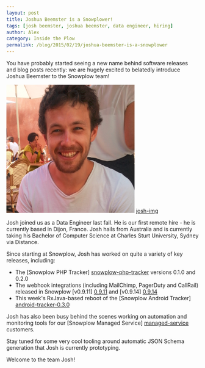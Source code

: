 ```yaml
---
layout: post
title: Joshua Beemster is a Snowplower!
tags: [josh beemster, joshua beemster, data engineer, hiring]
author: Alex
category: Inside the Plow
permalink: /blog/2015/02/19/joshua-beemster-is-a-snowplower
---
```


You have probably started seeing a new name behind software releases and blog posts recently: we are hugely excited to belatedly introduce Joshua Beemster to the Snowplow team!

![josh-img] [josh-img]

Josh joined us as a Data Engineer last fall. He is our first remote hire - he is currently based in Dijon, France. Josh hails from Australia and is currently taking his Bachelor of Computer Science at Charles Sturt University, Sydney via Distance.

Since starting at Snowplow, Josh has worked on quite a variety of key releases, including:

* The [Snowplow PHP Tracker] [snowplow-php-tracker] versions 0.1.0 and 0.2.0
* The webhook integrations (including MailChimp, PagerDuty and CallRail) released in Snowplow [v0.9.11] [0.9.11] and [v0.9.14] [0.9.14]
* This week's RxJava-based reboot of the [Snowplow Android Tracker] [android-tracker-0.3.0]

Josh has also been busy behind the scenes working on automation and monitoring tools for our [Snowplow Managed Service] [managed-service] customers.

Stay tuned for some very cool tooling around automatic JSON Schema generation that Josh is currently prototyping.

Welcome to the team Josh!

[snowplow-php-tracker]: https://github.com/snowplow/snowplow-php-tracker
[0.9.11]: /blog/2014/11/10/snowplow-0.9.11-released-with-webhook-support/
[0.9.14]: /blog/2014/12/31/snowplow-0.9.14-released-with-additional-webhooks/
[android-tracker-0.3.0]: /blog/2015/02/18/snowplow-android-tracker-0.3.0-released

[managed-service]: /pricing/index.html

[josh-img]: /assets/img/blog/2015/02/josh-beemster.png
